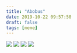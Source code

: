 ```yaml
---
title: "Abobus"
date: 2019-10-22 09:57:50
draft: false
tags: [meme]
---
```


![](https://sun9-52.userapi.com/impf/QzjTXXpjD9f-hIJWvq8gs-LdkRxQmUji5e6_pw/pCKZMp6bi78.jpg?size=540x720&quality=96&sign=c85f84f5d9d1d786b9047334ab195101&c_uniq_tag=YsisUQzO5Nvo0RYeKq__WBPbbZgSNoW1HnAnoB60X60&type=album)
![](https://sun9-34.userapi.com/impf/WKrXUcZSu50svaJC9oODYg4T1Mg_CtZyyTj-Hw/Oj9JXB55BkM.jpg?size=720x540&quality=96&sign=45f4a0c1691f6e1da5cbe64cbf6e7de7&c_uniq_tag=ttlgeuEXkANeI6LgWktk_-rQC4a52WySH7SRBl8YbgE&type=album)
![](https://sun9-52.userapi.com/impf/ntE9CD9Vn5ZpPOmz1XSEBEruG-lZKE-4oPTR_w/Gtej1oVYAMc.jpg?size=720x540&quality=96&sign=cd603855abf86474cdff8ecd9a367fbe&c_uniq_tag=J7F5H9ItBti_FGXwfXnyKsTfVEeDfgHhN0dFmDGJhkY&type=album)
![](https://sun9-63.userapi.com/impf/v1U4LdUnMidYFmqGnlrZaAMYBqMQ9udNKlYZng/dppkOr3syD8.jpg?size=645x547&quality=96&sign=32709502b61644c216f8392c70130f01&c_uniq_tag=fbVMsOD95nEsyj4f2KKPFH96xsbITSY5_UL2cful4kk&type=album)
